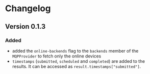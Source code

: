 # Changelog

## Version 0.1.3

### Added

- added the `online-backends` flag to the `backends` member of the `MQPProvider` to fetch only the online devices
- `timestamps` (`submitted`, `scheduled` and `completed`) are added to the results. It can be accessed as `result.timestamps["submitted"]`.
